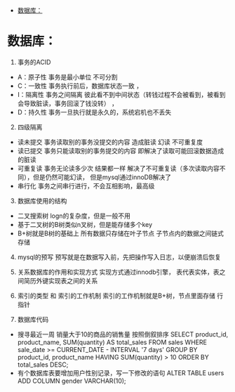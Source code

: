 - [数据库：](#----)
# 数据库：
1. 事务的ACID
- A：原子性 事务是最小单位 不可分割
- C：一致性 事务执行前后，数据库状态一致 ，
- I：隔离性 事务之间隔离 彼此看不到中间状态（转钱过程不会被看到，被看到会导致脏读，事务回滚了钱没转） ，
- D：持久性 事务一旦执行就是永久的，系统宕机也不丢失
2. 四级隔离
- 读未提交 事务读取别的事务没提交的内容 造成脏读 幻读 不可重复度
- 读已提交 事务只能读取别的事务提交的内容 即解决了读取可能回滚数据造成的脏读
- 可重复读 事务无论读多少次 结果都一样 解决了不可重复读（多次读取内容不同），但是仍然可能幻读， 但是mysql通过innoDB解决了
- 串行化 事务之间串行进行，不会互相影响，最高级
3. 数据库使用的结构
- 二叉搜索树 logn的复杂度，但是一般不用
- 基于二叉树的B树类似n叉树，但是能存储多个key
- B+树就是B树的基础上 所有数据只存储在叶子节点 子节点内的数据之间链式存储
4. mysql的预写
  预写就是在数据写入前，先把操作写入日志，以便崩溃后恢复

5. 关系数据库的作用和实现方式
实现方式通过innodb引擎，  表代表实体，表之间简历外键实现表之间的关系

6. 索引的类型 和 索引的工作机制
索引的工作机制就是B+树，节点里面存储 行指针

7. 数据库代码
- 搜寻最近一周 销量大于10的商品的销售量 按照倒叙排序
SELECT
    product_id,
    product_name,
    SUM(quantity) AS total_sales
FROM
    sales
WHERE
    sale_date >= CURRENT_DATE - INTERVAL '7 days'
GROUP BY
    product_id,
    product_name
HAVING
    SUM(quantity) > 10
ORDER BY
    total_sales DESC;
- 有个数据库表要增加用户性别记录，写一下修改的语句
ALTER TABLE users
ADD COLUMN gender VARCHAR(10);

